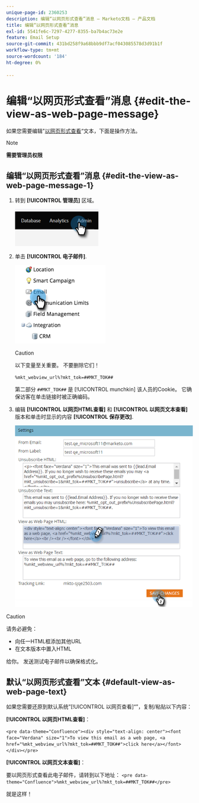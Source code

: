 ```yaml
---
unique-page-id: 2360253
description: 编辑“以网页形式查看”消息 — Marketo文档 — 产品文档
title: 编辑“以网页形式查看”消息
exl-id: 5541fe6c-7297-4277-8355-ba7b4ac73e2e
feature: Email Setup
source-git-commit: 431bd258f9a68bbb9df7acf043085578d3d91b1f
workflow-type: tm+mt
source-wordcount: '184'
ht-degree: 0%

---
```


# 编辑“以网页形式查看”消息 {#edit-the-view-as-web-page-message}

如果您需要编辑&quot;[以网页形式查看](/help/marketo/product-docs/email-marketing/general/functions-in-the-editor/add-a-view-as-web-page-link-to-an-email.md)“文本，下面是操作方法。

>[!NOTE]
>
>**需要管理员权限**

## 编辑“以网页形式查看”消息 {#edit-the-view-as-web-page-message-1}

1. 转到 **[!UICONTROL 管理员]** 区域。

   ![](assets/edit-the-view-as-web-page-message-1.png)

1. 单击 **[!UICONTROL 电子邮件]**.

   ![](assets/edit-the-view-as-web-page-message-2.png)

   >[!CAUTION]
   >
   >以下变量至关重要。 不要删除它们！
   >
   >`%mkt_webview_url%?mkt_tok=##MKT_TOK##`
   >
   >第二部分 `##MKT_TOK##` 是 [!UICONTROL munchkin] 该人员的Cookie。 它确保访客在单击链接时被正确编码。

1. 编辑 **[!UICONTROL 以网页HTML查看]** 和 **[!UICONTROL 以网页文本查看]** 版本和单击时显示的内容 **[!UICONTROL 保存更改]**.

   ![](assets/edit-the-view-as-web-page-message-3.png)

>[!CAUTION]
>
>请务必避免：
>
>* 向任一HTML框添加其他URL
>* 在文本版本中置入HTML

给你。 发送测试电子邮件以确保格式化。

## 默认“以网页形式查看”文本 {#default-view-as-web-page-text}

如果您需要还原到默认系统”[!UICONTROL 以网页查看]“”，复制/粘贴以下内容：

**[!UICONTROL 以网页HTML查看]**：

`<pre data-theme="Confluence"><div style="text-align: center"><font face="Verdana" size="1">To view this email as a web page, <a href="%mkt_webview_url%?mkt_tok=##MKT_TOK##">click here</a></font></div></pre>`

**[!UICONTROL 以网页文本查看]**：

要以网页形式查看此电子邮件，请转到以下地址：
`<pre data-theme="Confluence">%mkt_webview_url%?mkt_tok=##MKT_TOK##</pre>`

就是这样！
